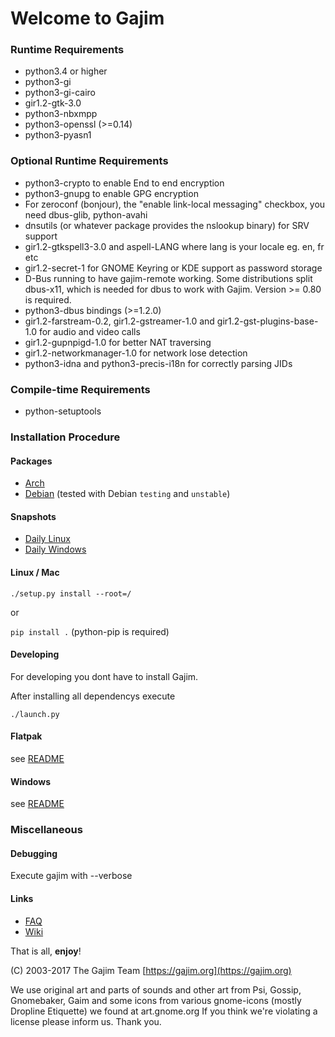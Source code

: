 # Welcome to Gajim


### Runtime Requirements

- python3.4 or higher
- python3-gi
- python3-gi-cairo
- gir1.2-gtk-3.0
- python3-nbxmpp
- python3-openssl (>=0.14)
- python3-pyasn1


### Optional Runtime Requirements

- python3-crypto to enable End to end encryption
- python3-gnupg to enable GPG encryption
- For zeroconf (bonjour), the "enable link-local messaging" checkbox, you need dbus-glib, python-avahi
- dnsutils (or whatever package provides the nslookup binary) for SRV support
- gir1.2-gtkspell3-3.0 and aspell-LANG where lang is your locale eg. en, fr etc
- gir1.2-secret-1 for GNOME Keyring or KDE support as password storage
- D-Bus running to have gajim-remote working. Some distributions split dbus-x11, which is needed for dbus to work with Gajim. Version >= 0.80 is required.
- python3-dbus bindings (>=1.2.0)
- gir1.2-farstream-0.2, gir1.2-gstreamer-1.0 and gir1.2-gst-plugins-base-1.0 for audio and video calls
- gir1.2-gupnpigd-1.0 for better NAT traversing
- gir1.2-networkmanager-1.0 for network lose detection
- python3-idna and python3-precis-i18n for correctly parsing JIDs

### Compile-time Requirements

- python-setuptools


### Installation Procedure

#### Packages

- [Arch](https://aur.archlinux.org/packages/gajim-git/)
- [Debian](https://packages.debian.org/source/experimental/gajim) (tested with Debian ``testing`` and ``unstable``)

#### Snapshots

- [Daily Linux](https://www.gajim.org/downloads/snap/?M=D)
- [Daily Windows](https://gajim.org/downloads/snap/win)

#### Linux / Mac

``./setup.py install --root=/``

or

``pip install .`` (python-pip is required)

#### Developing

For developing you dont have to install Gajim.

After installing all dependencys execute

``./launch.py``

#### Flatpak

see [README](./flatpak/README.md)

#### Windows

see [README](./win/README.md)

### Miscellaneous

#### Debugging

Execute gajim with --verbose

#### Links

- [FAQ](https://dev.gajim.org/gajim/gajim/wikis/help/gajimfaq)
- [Wiki](https://dev.gajim.org/gajim/gajim/wikis/home)



That is all, **enjoy**!

(C) 2003-2017
The Gajim Team
[https://gajim.org](https://gajim.org)


We use original art and parts of sounds and other art from Psi, Gossip, Gnomebaker, Gaim and some icons from various gnome-icons (mostly Dropline Etiquette) we found at art.gnome.org If you think we're violating a license please inform us. Thank you.